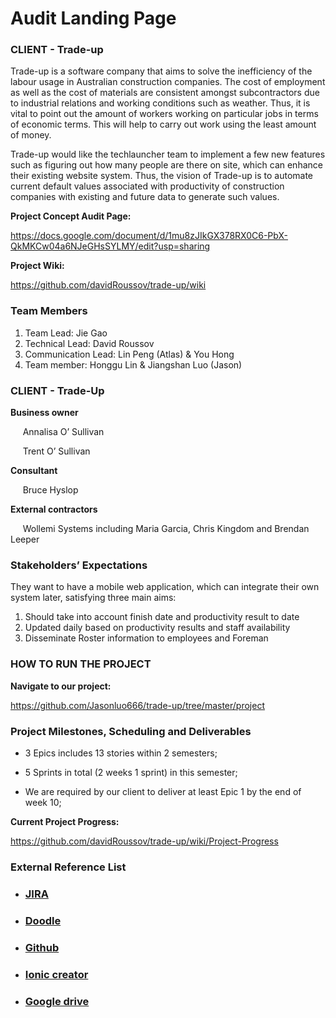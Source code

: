 # Audit Landing Page

### CLIENT - Trade-up
Trade-up is a software company that aims to solve the inefficiency of the labour usage in Australian construction companies. The cost of employment as well as the cost of materials are consistent amongst subcontractors due to industrial relations and working conditions such as weather. Thus, it is vital to point out the amount of workers working on particular jobs in terms of economic terms. This will help to carry out work using the least amount of money.

Trade-up would like the techlauncher team to implement a few new features such as figuring out how many people are there on site, which can enhance their existing website system. Thus, the vision of Trade-up is to automate current default values associated with productivity of construction companies with existing and future data to generate such values.

**Project Concept Audit Page:**

https://docs.google.com/document/d/1mu8zJIkGX378RX0C6-PbX-QkMKCw04a6NJeGHsSYLMY/edit?usp=sharing

**Project Wiki:**

https://github.com/davidRoussov/trade-up/wiki

### Team Members
1. Team Lead: Jie Gao
2. Technical Lead: David Roussov
3. Communication Lead:  Lin Peng (Atlas) & You Hong
4. Team member: Honggu Lin & Jiangshan Luo (Jason)


### CLIENT - Trade-Up
**Business owner**

&nbsp;&nbsp;&nbsp;&nbsp; Annalisa O’ Sullivan

&nbsp;&nbsp;&nbsp;&nbsp; Trent O’ Sullivan

**Consultant**

&nbsp;&nbsp;&nbsp;&nbsp; Bruce Hyslop

**External contractors**

&nbsp;&nbsp;&nbsp;&nbsp; Wollemi Systems including Maria Garcia, Chris Kingdom and Brendan Leeper


### Stakeholders’ Expectations
They want to have a mobile web application, which can integrate their own system later, satisfying three main aims:
1. Should take into account finish date and productivity result to date
2. Updated daily based on productivity results and staff availability
3. Disseminate Roster information to employees and Foreman


### HOW TO RUN THE PROJECT

**Navigate to our project:**

https://github.com/Jasonluo666/trade-up/tree/master/project


### Project Milestones, Scheduling and Deliverables

- 3 Epics includes 13 stories within 2 semesters; 

- 5 Sprints in total (2 weeks 1 sprint) in this semester; 

- We are required by our client to deliver at least Epic 1 by the end of week 10;

**Current Project Progress:**

https://github.com/davidRoussov/trade-up/wiki/Project-Progress


### External Reference List
- ### [JIRA](https://tradeup123.atlassian.net) 
- ### [Doodle](https://doodle.com/poll/txw9s4fut7ve6bg4)
- ### [Github](https://github.com/davidRoussov/trade-up)
- ### [Ionic creator](https://creator.ionic.io/)
- ### [Google drive](https://drive.google.com/drive/folders/0B-KwcSa5tCbxcms0NWh1a3ZHcFE?usp=sharing)


